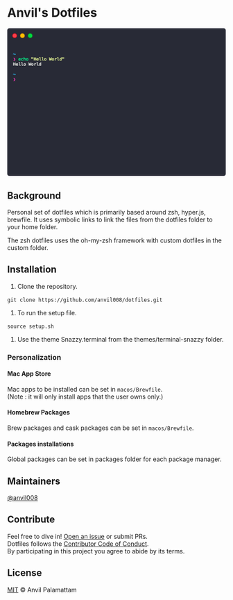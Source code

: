 # Anvil's Dotfiles

<p align="center">
  <img src="/screenshot.png">
</p>

## Background

Personal set of dotfiles which is primarily based around zsh, hyper.js, brewfile. It uses symbolic links to link the files from the dotfiles folder to your home folder.

The zsh dotfiles uses the oh-my-zsh framework with custom dotfiles in the custom folder.

## Installation

1. Clone the repository.
```shell
git clone https://github.com/anvil008/dotfiles.git
```

1. To run the setup file.
```shell
source setup.sh
```

1. Use the theme Snazzy.terminal from the themes/terminal-snazzy folder.

### Personalization

#### Mac App Store
Mac apps to be installed can be set in `macos/Brewfile`.  
(Note : it will only install apps that the user owns only.)

#### Homebrew Packages
Brew packages and cask packages can be set in `macos/Brewfile`.

#### Packages installations
Global packages can be set in packages folder for each package manager.

## Maintainers

[@anvil008](https://github.com/anvil008)

## Contribute

Feel free to dive in! [Open an issue](https://github.com/anvil008/dotfiles/issues/new) or submit PRs.  
Dotfiles follows the [Contributor Code of Conduct](code-of-conduct.md).  
By participating in this project you agree to abide by its terms.

## License

[MIT](license.md) © Anvil Palamattam
